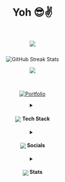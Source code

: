 <h1 align=center> Yoh 😎✌️ </h1>
<h1 align=center><img src="https://readme-typing-svg.herokuapp.com?font=jetbrains+mono&color=%2390ee90&size=23&center=true&vCenter=true&lines=Just+call+me+Mitia+!"></h1>

<p align="center">
  <img src="https://github-readme-streak-stats.herokuapp.com/?user=mitia-Fi&theme=tokyonight&hide_border=true&background=transparent&currStreakLabel=lightgreen&sideLabels=lightgreen&ring=lightgreen&fire=lightgreen&currStreakNum=lightgreen" alt="GitHub Streak Stats" />
</p>


    
<div align="center"> 

[![](https://visitcount.itsvg.in/api?id=mitia-Fi&icon=0&color=A9A9A9)](https://visitcount.itsvg.in)


<br>

[![Portfolio](https://img.shields.io/badge/Portfolio-%23000000.svg?style=for-the-badge&logo=firefox&logoColor=#FF7139)](https://portfolio-mitia.vercel.app/)

</div>


<details>
  <summary align = "center" ><h4> <img align="center" src="https://github.com/ParthJohri/ParthJohri/blob/readME/icons/techstack.gif"  width="29"/> Tech Stack</h2></summary>

  #### Languages
<div align="center">
  <img src="https://cdn.jsdelivr.net/gh/devicons/devicon/icons/html5/html5-original.svg" height="40" width="66" alt="kotlin logo"  />
  <img src="https://cdn.jsdelivr.net/gh/devicons/devicon/icons/css3/css3-original.svg" height="40" width="56" alt="c logo"  />
  <img src="https://cdn.jsdelivr.net/gh/devicons/devicon/icons/javascript/javascript-original.svg" height="40" width="66" alt="javascript logo"  />
  <img src="https://cdn.jsdelivr.net/gh/devicons/devicon/icons/cplusplus/cplusplus-original.svg" height="40" width="56" alt="cplusplus logo"  />
  <img src="https://cdn.jsdelivr.net/gh/devicons/devicon/icons/java/java-original.svg" height="40" width="66" alt="java logo"  />
  <img src="https://github.com/GhosTHaise/GhosTHaise/blob/main/Assets/c-sharp.svg" height="40" width="56" alt="C# logo"  />
  <img src="https://cdn.jsdelivr.net/gh/devicons/devicon/icons/python/python-original.svg" height="40" width="66" alt="python logo"  />
  <img src="https://cdn.jsdelivr.net/gh/devicons/devicon/icons/php/php-original.svg" height="40" width="66" alt="kotlin logo"  />
</div>

  #### Libraries/Frameworks
<div align="center">
  <img src="https://cdn.jsdelivr.net/gh/devicons/devicon/icons/sass/sass-original.svg" height="40" width="52" alt="sass logo"  />
  <img src="https://cdn.jsdelivr.net/gh/devicons/devicon/icons/bootstrap/bootstrap-original.svg" height="40" width="52" alt="bootstrap logo"  />
  <img src="https://cdn.jsdelivr.net/gh/devicons/devicon/icons/tailwindcss/tailwindcss-original.svg" height="40" width="52" alt="tailwindcss logo"  />
  <img src="https://cdn.jsdelivr.net/gh/devicons/devicon/icons/react/react-original.svg" height="40" width="52" alt="react logo"  />
  <img src="https://cdn.jsdelivr.net/gh/devicons/devicon/icons/express/express-original.svg" height="40" width="52" alt="express logo"  />
  <img src="https://cdn.jsdelivr.net/gh/devicons/devicon/icons/nodejs/nodejs-original.svg" height="40" width="52" alt="nodejs logo"  />
  <img src="https://cdn.jsdelivr.net/gh/devicons/devicon/icons/laravel/laravel-original.svg" height="40" width="52" alt="laravel logo"  />
  <img src="https://cdn.jsdelivr.net/gh/devicons/devicon/icons/nextjs/nextjs-original.svg" height="40" width="52" alt="nextjs logo"  />
  <img src="https://cdn.jsdelivr.net/gh/devicons/devicon@latest/icons/symfony/symfony-original.svg" height="40" width="52" alt="symfony logo"/>

</div>

#### Database
<div align="center">
  <img src="https://cdn.jsdelivr.net/gh/devicons/devicon/icons/mongodb/mongodb-original.svg" height="40" width="52" alt="mongodb logo"  />
  <img src="https://cdn.jsdelivr.net/gh/devicons/devicon/icons/mysql/mysql-original.svg" height="40" width="52" alt="mysql logo"  />
  <img src="https://cdn.jsdelivr.net/gh/devicons/devicon@latest/icons/postgresql/postgresql-plain.svg" height="40" width="52" alt="postgresql logo"  />
</div>
  
  #### Tools
<div align="center">
  <img src="https://cdn.jsdelivr.net/gh/devicons/devicon/icons/vscode/vscode-original.svg" height="40" width="52" alt="vscode logo"  />
  <img src="https://cdn.jsdelivr.net/gh/devicons/devicon/icons/photoshop/photoshop-plain.svg" height="40" width="52" alt="photoshop logo"  />
  <img src="https://cdn.jsdelivr.net/gh/devicons/devicon/icons/linux/linux-original.svg" height="40" width="52" alt="linux logo"  />
  <img src="https://cdn.jsdelivr.net/gh/devicons/devicon/icons/git/git-original.svg" height="40" width="52" alt="git logo"  />
  <img src="https://cdn.jsdelivr.net/gh/devicons/devicon/icons/npm/npm-original-wordmark.svg" height="40" width="52" alt="npm logo"  />
</div>
</details>



<details>
  <summary align = "center" ><h4> <img align ='center' src='https://i.giphy.com/media/v1.Y2lkPTc5MGI3NjExaGtqdDdwN2oyNWJ4czlncHBkamJxaHcxYmVmcXY3a3I3MjRmYjBrbCZlcD12MV9pbnRlcm5hbF9naWZfYnlfaWQmY3Q9ZQ/kmUvauX8TMWg0OsqKW/giphy.gif' width ='37' /> Socials</h2></summary>

<div style: display="flex" flex-direction="column" justify-content="center" align="center" ">
  <a href="https://web.facebook.com/TafitasoaMi/">
    <img src="https://cdn.jsdelivr.net/gh/devicons/devicon@latest/icons/facebook/facebook-plain.svg" width="32"/>
  </a>
  <a href="https://www.linkedin.com/in/mitia-fi/">
    <img src="https://cdn.jsdelivr.net/gh/devicons/devicon@latest/icons/linkedin/linkedin-plain.svg" width="32"/>
  </a>
  <a href="https://x.com/Mitia_Fi">
    <img src="https://cdn.jsdelivr.net/gh/devicons/devicon@latest/icons/twitter/twitter-original.svg"  width="32"/>
  </a>
</div>
</details>


<details>
  <summary align = "center" ><h4> <img align="center" src="https://github.com/ParthJohri/ParthJohri/blob/readME/icons/stats.gif"  width="32"/> Stats</h2></summary>

  ### GitHub
  <div align="center">
    
   ![Top Languages](https://github-readme-stats.vercel.app/api/top-langs/?username=mitia-Fi&theme=tokyonight&hide_border=true&layout=compact&include_all_commits=true&count_private=true)

   ![](https://github-readme-activity-graph.vercel.app/graph?username=mitia-Fi&theme=tokyo-night)

   <!--![GitHub Stats](https://github-readme-stats.vercel.app/api?username=mitia-Fi&show_icons=true&theme=tokyonight&hide_border=true)

   ![GitHub Contributions](https://github-readme-streak-stats.herokuapp.com/?user=mitia-Fi&theme=tokyonight&hide_border=true)-->

   
  </div>
</details>
